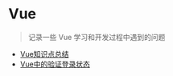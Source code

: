 
# Vue
> 记录一些 Vue 学习和开发过程中遇到的问题

- [Vue知识点总结](/articles/Vue/Vue知识点总结)
- [Vue中的验证登录状态](/articles/Vue/Vue中的验证登录状态)